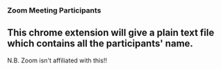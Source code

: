 ### Zoom Meeting Participants

## This chrome extension will give a plain text file which contains all the participants' name.

N.B. Zoom isn't affiliated with this!!